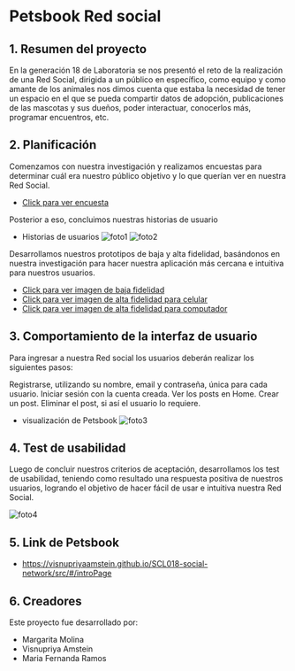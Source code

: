 # Petsbook Red social

## 1. Resumen del proyecto

En la generación 18 de Laboratoria se nos presentó el reto de la realización de una Red Social, dirigida a un público en específico, como equipo y como amante de los animales nos dimos cuenta que estaba la necesidad de tener un espacio en el que se pueda compartir datos de adopción, publicaciones de las mascotas y sus dueños, poder interactuar, conocerlos más, programar encuentros, etc.

## 2. Planificación

Comenzamos con nuestra investigación y realizamos encuestas para determinar cuál era nuestro público objetivo y lo que querían ver en nuestra Red Social.

 * [Click para ver encuesta](https://github.com/visnupriyaAmstein/SCL018-social-network/blob/rama-visnu/src/imagenes-Readme/encuentas.png?raw=true)

Posterior a eso, concluimos nuestras historias de usuario

* Historias de usuarios
 ![foto1](https://github.com/visnupriyaAmstein/SCL018-social-network/blob/rama-visnu/src/imagenes-Readme/historias-usuarios.png?raw=true)
 ![foto2](https://github.com/visnupriyaAmstein/SCL018-social-network/blob/rama-visnu/src/imagenes-Readme/definicion-terminado.png?raw=true)

Desarrollamos nuestros prototipos de baja y alta fidelidad, basándonos en nuestra investigación para hacer nuestra aplicación más cercana e intuitiva para nuestros usuarios.

* [Click para ver imagen de baja fidelidad](https://github.com/visnupriyaAmstein/SCL018-social-network/blob/rama-visnu/src/imagenes-Readme/baja-fidelidad.jpeg?raw=true)
* [Click para ver imagen de alta fidelidad para celular ](https://github.com/visnupriyaAmstein/SCL018-social-network/blob/rama-visnu/src/imagenes-Readme/alta-fidelidad.png?raw=true)
* [Click para ver imagen de alta fidelidad para computador ](https://github.com/visnupriyaAmstein/SCL018-social-network/blob/rama-visnu/src/imagenes-Readme/fidelidad-compu.png?raw=true)


## 3. Comportamiento de la interfaz de usuario

Para ingresar a nuestra Red social los usuarios deberán realizar los siguientes pasos:

Registrarse, utilizando su nombre, email y contraseña, única para cada usuario. 
Iniciar sesión con la cuenta creada.
Ver los posts en Home.
Crear un post.
Eliminar el post, si así el usuario lo requiere.

* visualización de Petsbook
 ![foto3](https://github.com/visnupriyaAmstein/SCL018-social-network/blob/rama-visnu/src/imagenes-Readme/visualizacion.png?raw=true)

## 4. Test de usabilidad

Luego de concluir nuestros criterios de aceptación, desarrollamos los test de usabilidad, teniendo como resultado una respuesta positiva de nuestros usuarios, logrando el objetivo de hacer fácil de usar e intuitiva nuestra Red Social.

![foto4](https://github.com/visnupriyaAmstein/SCL018-social-network/blob/main/src/imagenes-Readme/test-usabilidad.png?raw=true)


## 5. Link de Petsbook

* https://visnupriyaamstein.github.io/SCL018-social-network/src/#/introPage

## 6. Creadores

Este proyecto fue desarrollado por:

* Margarita Molina
* Visnupriya Amstein
* Maria Fernanda Ramos